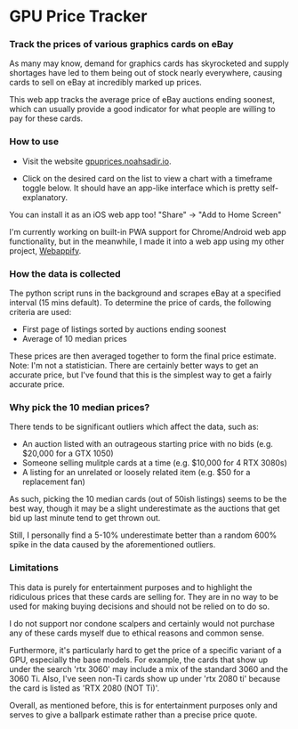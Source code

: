 # GPU Price Tracker

### Track the prices of various graphics cards on eBay

As many may know, demand for graphics cards has skyrocketed and supply shortages have led to them being out of stock nearly everywhere, causing cards to sell on eBay at incredibly marked up prices.

This web app tracks the average price of eBay auctions ending soonest, which can usually provide a good indicator for what people are willing to pay for these cards.

### How to use

- Visit the website [gpuprices.noahsadir.io](https://gpuprices.noahsadir.io).

- Click on the desired card on the list to view a chart with a timeframe toggle below. It should have an app-like interface which is pretty self-explanatory.

You can install it as an iOS web app too! "Share" -> "Add to Home Screen"

I'm currently working on built-in PWA support for Chrome/Android web app functionality, but in the meanwhile,
I made it into a web app using my other project, [Webappify](https://webappify.noahsadir.io/apps/6069f802b79c9/).

### How the data is collected

The python script runs in the background and scrapes eBay at a specified interval (15 mins default).
To determine the price of cards, the following criteria are used:

- First page of listings sorted by auctions ending soonest
- Average of 10 median prices

These prices are then averaged together to form the final price estimate.
Note: I'm not a statistician. There are certainly better ways to get an accurate price, but I've found that this is the simplest way to get a fairly accurate price.

### Why pick the 10 median prices?

There tends to be significant outliers which affect the data, such as:
- An auction listed with an outrageous starting price with no bids (e.g. $20,000 for a GTX 1050)
- Someone selling mulitple cards at a time (e.g. $10,000 for 4 RTX 3080s)
- A listing for an unrelated or loosely related item (e.g. $50 for a replacement fan)

As such, picking the 10 median cards (out of 50ish listings) seems to be the best way, though it may be a slight underestimate as the auctions that get bid up last minute tend to get thrown out.

Still, I personally find a 5-10% underestimate better than a random 600% spike in the data caused by the aforementioned outliers.

### Limitations

This data is purely for entertainment purposes and to highlight the ridiculous prices that these cards are selling for. They are in no way to be used for making buying decisions and should not be relied on to do so.

I do not support nor condone scalpers and certainly would not purchase any of these cards myself due to ethical reasons and common sense.

Furthermore, it's particularly hard to get the price of a specific variant of a GPU, especially the base models. For example, the cards that show up under the search 'rtx 3060' may include a mix of the standard 3060 and the 3060 Ti. Also, I've seen non-Ti cards show up under 'rtx 2080 ti' because the card is listed as 'RTX 2080 (NOT Ti)'.

Overall, as mentioned before, this is for entertainment purposes only and serves to give a ballpark estimate rather than a precise price quote.
